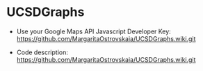# UCSDGraphs
 
- Use your Google Maps API Javascript Developer Key:
https://github.com/MargaritaOstrovskaia/UCSDGraphs.wiki.git

- Code description:
https://github.com/MargaritaOstrovskaia/UCSDGraphs.wiki.git
